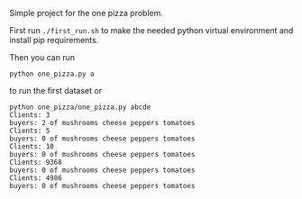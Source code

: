 Simple project for the one pizza problem.

First run 
`./first_run.sh` to make the needed python virtual environment and install
pip requirements. 

Then you can run

`python one_pizza.py a`

to run the first dataset or

```
python one_pizza/one_pizza.py abcde
Clients: 3
buyers: 2 of mushrooms cheese peppers tomatoes
Clients: 5
buyers: 0 of mushrooms cheese peppers tomatoes
Clients: 10
buyers: 0 of mushrooms cheese peppers tomatoes
Clients: 9368
buyers: 0 of mushrooms cheese peppers tomatoes
Clients: 4986
buyers: 0 of mushrooms cheese peppers tomatoes
```



